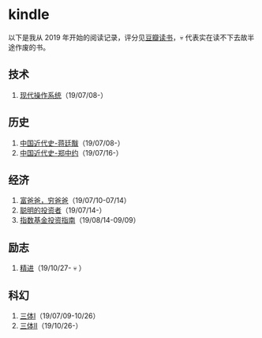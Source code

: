 # kindle
以下是我从 2019 年开始的阅读记录，评分见[豆瓣读书]，:skull: 代表实在读不下去故半途作废的书。

## 技术
1. [现代操作系统]（19/07/08-）

## 历史
1. [中国近代史-蒋廷黻]（19/07/08-）
2. [中国近代史-郑中约]（19/07/16-）

## 经济
1. [富爸爸，穷爸爸]（19/07/10-07/14）
2. [聪明的投资者]（19/07/14-）
3. [指数基金投资指南]（19/08/14-09/09）

## 励志
1. [精进]（19/10/27- :skull: ）

## 科幻
1. [三体I]（19/07/09-10/26）
2. [三体II]（19/10/26-）

[现代操作系统]: https://book.douban.com/subject/3852290/
[中国近代史-蒋廷黻]: https://book.douban.com/subject/1823751/
[中国近代史-郑中约]: https://book.douban.com/subject/24742626/
[富爸爸，穷爸爸]: https://book.douban.com/subject/1033778/
[聪明的投资者]: https://book.douban.com/subject/26752026/
[指数基金投资指南]: https://book.douban.com/subject/27204860/
[三体I]: https://book.douban.com/subject/2567698/
[三体II]: https://book.douban.com/subject/3066477/
[精进]: https://book.douban.com/subject/26761696/
[豆瓣读书]: https://book.douban.com/people/48061693/collect